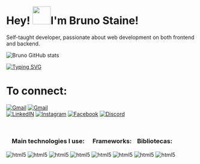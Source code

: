 <h1> Hey!  <img src="https://media2.giphy.com/media/hvRJCLFzcasrR4ia7z/giphy.gif?cid=790b7611a2d4b32f22a288e7eb44912b3a9c1e3a81d2e34c&rid=giphy.gif&ct=s" width="48px" heigth="28px"/>I'm Bruno Staine!</h1>
<p>Self-taught developer, passionate about web development on both frontend and backend. </p>

![Bruno GitHub stats](https://github-readme-stats.vercel.app/api?username=brunostaine&show_icons=true&theme=dark)

[![Typing SVG](https://readme-typing-svg.herokuapp.com?lines=Access+my+projects+and+connect+with+me)](https://git.io/typing-svg)
<h1> To connect: </h1>

[![Gmail](https://img.shields.io/badge/brunostaine@hotmail.com%20-Email-green.svg)](brunostaine@hotmail.com)
[![Gmail](https://img.shields.io/badge/61%209%2099687967%20-Telefone-green.svg)](https://api.whatsapp.com/send?phone=5561999687967)<br>
[![LinkedIN](https://img.shields.io/badge/LinkedIn-0077B5?style=for-the-badge&logo=linkedin&logoColor=white)](https://www.linkedin.com/in/bruno-staine-81b8a9185/)
[![Instagram](https://img.shields.io/badge/Instagram-E4405F?style=for-the-badge&logo=instagram&logoColor=white)](https://www.instagram.com/bruno.stainee/)
[![Facebook](https://img.shields.io/badge/Facebook-1877F2?style=for-the-badge&logo=facebook&logoColor=white)](https://www.facebook.com/bruno.staine)
[![Discord](https://img.shields.io/badge/Discord-7289DA?style=for-the-badge&logo=discord&logoColor=white)](https://discord.com/channels/@Bruno%20Staine#3352)
	


<div>
<div style="display: inline-block" align="center"><br/>
                <h3>Main technologies I use:</h3>
                <img align="center" alt="html5" src="https://img.shields.io/badge/JavaScript-323330?style=for-the-badge&logo=javascript&logoColor=F7DF1E"/>
                <img align="center" alt="html5" src="https://img.shields.io/badge/TypeScript-007ACC?style=for-the-badge&logo=typescript&logoColor=white"/>
                <img align="center" alt="html5" src="https://img.shields.io/badge/Java-ED8B00?style=for-the-badge&logo=java&logoColor=white"/>
                <img align="center" alt="html5" src="https://img.shields.io/badge/Node.js-43853D?style=for-the-badge&logo=node.js&logoColor=white"/>        
        </div>     
         <div style="display: inline-block" align="center"><br/>     
                <h3>Frameworks:</h3>
                <img align="center" alt="html5" src="https://img.shields.io/badge/Angular-DD0031?style=for-the-badge&logo=angular&logoColor=white"/>
                <img align="center" alt="html5" src="https://img.shields.io/badge/React-20232A?style=for-the-badge&logo=react&logoColor=61DAFB"/>
        </div>       
        <div style="display: inline-block" align="center"><br/> 
                <h3>Bibliotecas:</h3>
                <img align="center" alt="html5" src="https://img.shields.io/badge/Bootstrap-563D7C?style=for-the-badge&logo=bootstrap&logoColor=white"/>
                <img align="center" alt="html5" src="https://img.shields.io/badge/Material--UI-0081CB?style=for-the-badge&logo=material-ui&logoColor=white"/>       
        </div>
</div>
